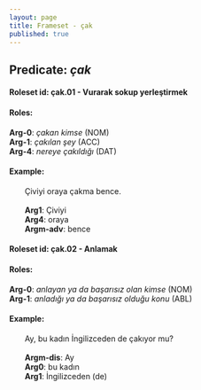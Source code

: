```yaml
---
layout: page
title: Frameset - çak
published: true
---
```

<h2>Predicate: <i>çak</i></h2>
<h4>Roleset id: çak.01 - Vurarak sokup yerleştirmek<br>
<h4>Roles:</h4>
<b>Arg-0</b>: <i>çakan kimse</i>  (NOM) <br>
<b>Arg-1</b>: <i>çakılan şey</i>  (ACC) <br>
<b>Arg-4</b>: <i>nereye çakıldığı</i>  (DAT) <br>
<h4>Example:</h4>
&emsp;&emsp;Çiviyi oraya çakma bence.<br><br>
&emsp;&emsp;<b>Arg1</b>:  Çiviyi<br>
&emsp;&emsp;<b>Arg4</b>:  oraya<br>
&emsp;&emsp;<b>Argm-adv</b>:  bence<br>

<h4>Roleset id: çak.02 - Anlamak<br>
<h4>Roles:</h4>
<b>Arg-0</b>: <i>anlayan ya da başarısız olan kimse</i>  (NOM) <br>
<b>Arg-1</b>: <i>anladığı ya da başarısız olduğu konu</i>  (ABL) <br>
<h4>Example:</h4>
&emsp;&emsp;Ay, bu kadın İngilizceden de çakıyor mu?<br><br>
&emsp;&emsp;<b>Argm-dis</b>:  Ay<br>
&emsp;&emsp;<b>Arg0</b>:  bu kadın<br>
&emsp;&emsp;<b>Arg1</b>:  İngilizceden (de)<br>

